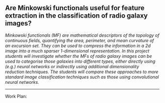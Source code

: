 
## Are Minkowski functionals useful for feature extraction in the classification of radio galaxy images?

*Minkowski functionals (MF) are mathematical descriptors of the topology of continuous fields, quantifying the area, perimeter, and mean curvature 
of an excursion set. They can be used to compress the information in a 2d image into a much sparser 1-dimensional representation. In this project 
students will investigate whether the MFs of radio galaxy images can be used to categorise those galaxies into different types, either directly 
using (e.g.) neural networks or indirectly using additional dimensionality reduction techniques. The students will compare these approaches to more 
standard image classification techniques such as those using convolutional neural networks.*

---

Work Plan:

